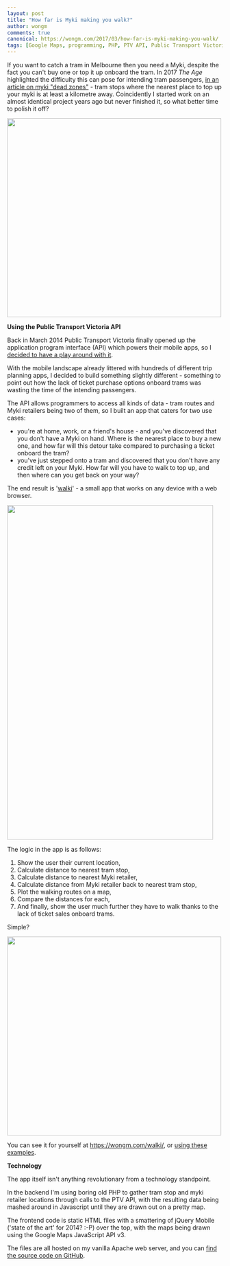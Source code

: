 ```yaml
---
layout: post
title: "How far is Myki making you walk?"
author: wongm
comments: true
canonical: https://wongm.com/2017/03/how-far-is-myki-making-you-walk/
tags: [Google Maps, programming, PHP, PTV API, Public Transport Victoria, Myki]
---
```


If you want to catch a tram in Melbourne then you need a Myki, despite the fact you can't buy one or top it up onboard the tram. In 2017 <em>The Age</em> highlighted the difficulty this can pose for intending tram passengers, <a href="http://www.theage.com.au/victoria/melbournes-myki-retailers-where-is-the-nearest-place-to-top-up-my-myki-20170307-gus8x7.html" target="_blank">in an article on myki "dead zones"</a> - tram stops where the nearest place to top up your myki is at least a kilometre away. Coincidently I started work on an almost identical project years ago but never finished it, so what better time to polish it off?

<a href="https://wongm.com/wp-content/uploads/2017/03/how-far-is-myki-making-you-walk-screenshot.png"><img src="https://wongm.com/wp-content/uploads/2017/03/how-far-is-myki-making-you-walk-screenshot-500x463.png" alt="" width="500" height="463" class="alignnone size-medium wp-image-7646" /></a>

<strong>Using the Public Transport Victoria API</strong>

Back in March 2014 Public Transport Victoria finally opened up the application program interface (API) which powers their mobile apps, so I <a href="https://wongm.com/2014/03/consuming-ptv-transport-data-api-from-php/" target="_blank">decided to have a play around with it</a>.

With the mobile landscape already littered with hundreds of different trip planning apps, I decided to build something slightly different - something to point out how the lack of ticket purchase options onboard trams was wasting the time of the intending passengers.

The API allows programmers to access all kinds of data - tram routes and Myki retailers being two of them, so I built an app that caters for two use cases:

<ul>
	<li>you're at home, work, or a friend's house - and you've discovered that you don't have a Myki on hand. Where is the nearest place to buy a new one, and how far will this detour take compared to purchasing a ticket onboard the tram?</li>
	<li>you've just stepped onto a tram and discovered that you don't have any credit left on your Myki. How far will you have to walk to top up, and then where can you get back on your way?</li>
</ul>

The end result is '<a href="https://wongm.com/walki/" target="_blank">walki</a>' - a small app that works on any device with a web browser.

<a href="https://wongm.com/walki" target="_blank"><img src="https://wongm.com/wp-content/uploads/2017/03/how-far-is-myki-making-you-walk-homepage.png" alt="" width="481" height="779" class="alignnone size-full wp-image-7647" /></a>

The logic in the app is as follows:

<ol>
	<li>Show the user their current location,</li>
	<li>Calculate distance to nearest tram stop,</li>
	<li>Calculate distance to nearest Myki retailer,</li>
	<li>Calculate distance from Myki retailer back to nearest tram stop,</li>
	<li>Plot the walking routes on a map,</li>
	<li>Compare the distances for each,</li>
	<li>And finally, show the user much further they have to walk thanks to the lack of ticket sales onboard trams.</li>
</ol>

Simple?

<a href="https://wongm.com/wp-content/uploads/2017/03/how-far-is-myki-making-you-walk-screenshot.png"><img src="https://wongm.com/wp-content/uploads/2017/03/how-far-is-myki-making-you-walk-screenshot-500x463.png" alt="" width="500" height="463" class="alignnone size-medium wp-image-7646" /></a>

You can see it for yourself at <a href="https://wongm.com/walki/" target="_blank">https://wongm.com/walki/</a>, or <a href="https://wongm.com/walki/#examples" target="_blank">using these examples</a>.

<strong>Technology</strong>

The app itself isn't anything revolutionary from a technology standpoint.

In the backend I'm using boring old PHP to gather tram stop and myki retailer locations through calls to the PTV API, with the resulting data being mashed around in Javascript until they are drawn out on a pretty map.

The frontend code is static HTML files with a smattering of jQuery Mobile ('state of the art' for 2014? :-P) over the top, with the maps being drawn using the Google Maps JavaScript API v3.

The files are all hosted on my vanilla Apache web server, and you can <a href="https://github.com/wongm/walki" target="_blank">find the source code on GitHub</a>.